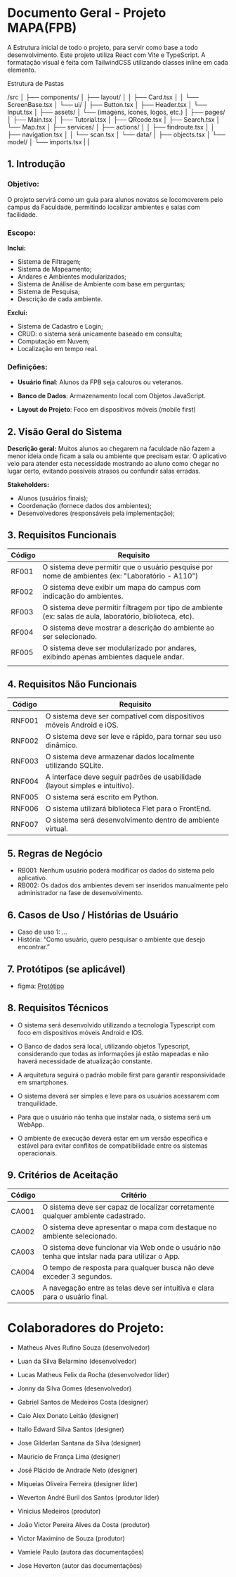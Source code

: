 # Documento Geral - Projeto MAPA(FPB)

A Estrutura inicial de todo o projeto, para servir como base a todo desenvolvimento. Este projeto utiliza React com Vite e TypeScript.
A formatação visual é feita com TailwindCSS utilizando classes inline em cada elemento.

Estrutura de Pastas

/src
│
├── components/
│ ├── layout/
│ │ ├── Card.tsx
│ │ └── ScreenBase.tsx
│ └── ui/
│ ├── Button.tsx
│ ├── Header.tsx
│ └── Input.tsx
│
├── assets/
│ └── (imagens, ícones, logos, etc.)
│
├── pages/
│ ├── Main.tsx
│ ├── Tutorial.tsx
│ ├── QRcode.tsx
│ ├── Search.tsx
│ └── Map.tsx
│
├── services/
│ ├── actions/
│ │ ├── findroute.tsx
│ │ ├── navigation.tsx
│ │ └── scan.tsx
│ └── data/
│ ├── objects.tsx
│ └── model/
│ └── imports.tsx
|
|

## 1. Introdução

### Objetivo:

O projeto servirá como um guia para alunos novatos se locomoverem pelo campus da Faculdade, permitindo localizar ambientes e salas com facilidade.

### Escopo:

**Inclui:**

- Sistema de Filtragem;
- Sistema de Mapeamento;
- Andares e Ambientes modularizados;
- Sistema de Análise de Ambiente com base em perguntas;
- Sistema de Pesquisa;
- Descrição de cada ambiente.

**Exclui:**

- Sistema de Cadastro e Login;
- CRUD: o sistema será unicamente baseado em consulta;
- Computação em Nuvem;
- Localização em tempo real.

### Definições:

- **Usuário final**: Alunos da FPB seja calouros ou veteranos.

- **Banco de Dados**: Armazenamento local com Objetos JavaScript.

- **Layout do Projeto**: Foco em dispositivos móveis (mobile first)

## 2. Visão Geral do Sistema

**Descrição geral:** Muitos alunos ao chegarem na faculdade não fazem a menor ideia onde ficam a sala ou ambiente que precisam estar. O aplicativo veio para atender esta necessidade mostrando ao aluno como chegar no lugar certo, evitando possíveis atrasos ou confundir salas erradas.

**Stakeholders:**

- Alunos (usuários finais);
- Coordenação (fornece dados dos ambientes);
- Desenvolvedores (responsáveis pela implementação);

## 3. Requisitos Funcionais

| Código | Requisito                                                                                                 |
| ------ | --------------------------------------------------------------------------------------------------------- |
| RF001  | O sistema deve permitir que o usuário pesquise por nome de ambientes (ex: "Laboratório - A110")           |
| RF002  | O sistema deve exibir um mapa do campus com indicação do ambientes.                                       |
| RF003  | O sistema deve permitir filtragem por tipo de ambiente (ex: salas de aula, laboratório, biblioteca, etc). |
| RF004  | O sistema deve mostrar a descrição do ambiente ao ser selecionado.                                        |
| RF005  | O sistema deve ser modularizado por andares, exibindo apenas ambientes daquele andar.                     |
|        |                                                                                                           |

## 4. Requisitos Não Funcionais

| Código | Requisito                                                                    |
| ------ | ---------------------------------------------------------------------------- |
| RNF001 | O sistema deve ser compatível com dispositivos móveis Android e iOS.         |
| RNF002 | O sistema deve ser leve e rápido, para tornar seu uso dinâmico.              |
| RNF003 | O sistema deve armazenar dados localmente utilizando SQLite.                 |
| RNF004 | A interface deve seguir padrões de usabilidade (layout simples e intuitivo). |
| RNF005 | O sistema será escrito em Python.                                            |
| RNF006 | O sistema utilizará biblioteca Flet para o FrontEnd.                         |
| RNF007 | O sistema será desenvolvimento dentro de ambiente virtual.                   |

## 5. Regras de Negócio

- RB001: Nenhum usuário poderá modificar os dados do sistema pelo aplicativo.
- RB002: Os dados dos ambientes devem ser inseridos manualmente pelo administrador na fase de desenvolvimento.

## 6. Casos de Uso / Histórias de Usuário

- Caso de uso 1: ...
- História: “Como usuário, quero pesquisar o ambiente que desejo encontrar.”

## 7. Protótipos (se aplicável)

- figma: [Protótipo](https://www.figma.com/design/Vfb625cLGtKb3CxlAurhPD/MAPA---1.2?node-id=0-1&p=f&t=hcBBfMjzuSmFiSgy-0)

## 8. Requisitos Técnicos

- O sistema será desenvolvido utilizando a tecnologia Typescript com foco em dispositivos móveis Android e IOS.

- O Banco de dados será local, utilizando objetos Typescript, considerando que todas as informações já estão mapeadas e não haverá necessidade de atualização constante.

- A arquitetura seguirá o padrão mobile first para garantir responsividade em smartphones.

- O sistema deverá ser simples e leve para os usuários acessarem com tranquilidade.

- Para que o usuário não tenha que instalar nada, o sistema será um WebApp.

- O ambiente de execução deverá estar em um versão específica e estável para evitar conflitos de compatibilidade entre os sistemas operacionais.

## 9. Critérios de Aceitação

| Código | Critério                                                                                        |
| ------ | ----------------------------------------------------------------------------------------------- |
| CA001  | O sistema deve ser capaz de localizar corretamente qualquer ambiente cadastrado.                |
| CA002  | O sistema deve apresentar o mapa com destaque no ambiente selecionado.                          |
| CA003  | O sistema deve funcionar via Web onde o usuário não tenha que intslar nada para utilizar o App. |
| CA004  | O tempo de resposta para qualquer busca não deve exceder 3 segundos.                            |
| CA005  | A navegação entre as telas deve ser intuitiva e clara para o usuário final.                     |

# Colaboradores do Projeto:

- Matheus Alves Rufino Souza (desenvolvedor)

- Luan da Silva Belarmino (desenvolvedor)

- Lucas Matheus Felix da Rocha (desenvolvedor líder)

- Jonny da Silva Gomes (desenvolvedor)

- Gabriel Santos de Medeiros Costa (designer)

- Caio Alex Donato Leitão (designer)

- Itallo Edward Silva Santos (designer)

- Jose Gilderlan Santana da Silva (designer)

- Mauricio de França Lima (designer)

- José Plácido de Andrade Neto (designer)

- Miqueias Oliveira Ferreira (designer líder)

- Weverton André Buril dos Santos (produtor líder)

- Vinicius Medeiros (produtor)

- João Victor Pereira Alves da Costa (produtor)

- Victor Maximino de Souza (produtor)

- Vamiele Paulo (autora das documentações)

- Jose Heverton (autor das documentações)
